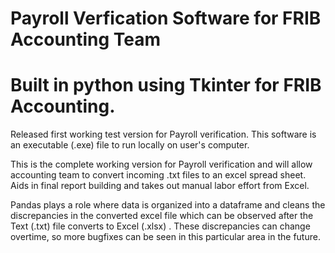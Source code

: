 # Payroll Verfication Software for FRIB Accounting Team

# Built in python using Tkinter for FRIB Accounting.

Released first working test version for Payroll verification. This software is an executable (.exe) file to run locally on user's computer.

This is the complete working version for Payroll verification and will allow accounting team to convert incoming .txt files to an excel spread sheet. Aids in final report building and takes out manual labor effort from Excel.

Pandas plays a role where data is organized into a dataframe and cleans the discrepancies in the converted excel file which can be observed after the Text (.txt) file converts to Excel (.xlsx) . These discrepancies can change overtime, so more bugfixes can be seen in this particular area in the future.
